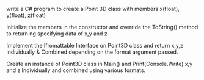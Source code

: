 write a C# program to create a Point 3D class with members x(float), y(float), z(float)

Initialize the members in the constructor and override the ToString() method to return ng specifying data of x,y and z

Implement the Ifromattable Interface on Point3D class and return x,y,z individually & Combined depending on the format argument passed.

Create an instance of Point3D class in Main() and Print(Console.Write) x,y and z Individually and combined using various formats.